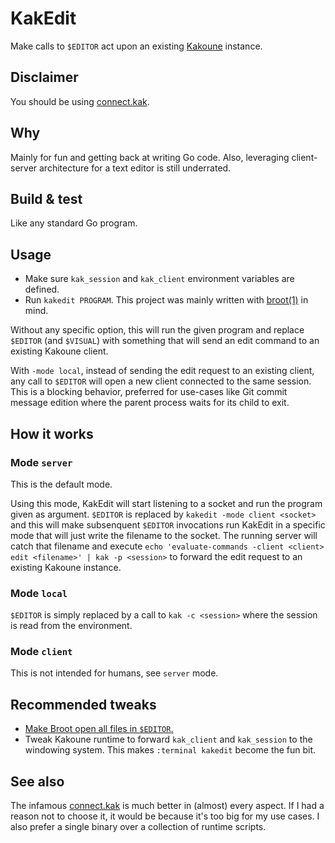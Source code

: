 # KakEdit

Make calls to `$EDITOR` act upon an existing [Kakoune](https://github.com/mawww/kakoune) instance.

## Disclaimer

You should be using [connect.kak](https://github.com/alexherbo2/connect.kak).

## Why

Mainly for fun and getting back at writing Go code.
Also, leveraging client-server architecture for a text editor is still underrated.

## Build & test

Like any standard Go program.

## Usage

- Make sure `kak_session` and `kak_client` environment variables are defined.
- Run `kakedit PROGRAM`. This project was mainly written with [broot(1)](https://github.com/Canop/broot) in mind.

Without any specific option, this will run the given program and replace
`$EDITOR` (and `$VISUAL`) with something that will send an edit command
to an existing Kakoune client.

With `-mode local`, instead of sending the edit request to an existing
client, any call to `$EDITOR` will open a new client connected to the
same session. This is a blocking behavior, preferred for use-cases like
Git commit message edition where the parent process waits for its child
to exit.

## How it works

### Mode `server`

This is the default mode.

Using this mode, KakEdit will start listening to a socket and run the
program given as argument. `$EDITOR` is replaced by `kakedit -mode client <socket>` and this will make subsenquent `$EDITOR` invocations
run KakEdit in a specific mode that will just write the filename to the
socket. The running server will catch that filename and execute `echo 'evaluate-commands -client <client> edit <filename>' | kak -p <session>`
to forward the edit request to an existing Kakoune instance.

### Mode `local`

`$EDITOR` is simply replaced by a call to `kak -c <session>` where the session is read from the environment.

### Mode `client`

This is not intended for humans, see `server` mode.

## Recommended tweaks

- [Make Broot open all files in `$EDITOR`.](https://dystroy.org/broot/tricks/#change-standard-file-opening)
- Tweak Kakoune runtime to forward `kak_client` and `kak_session` to the windowing system. This makes `:terminal kakedit` become the fun bit.

## See also

The infamous [connect.kak](https://github.com/alexherbo2/connect.kak) is much better in (almost) every aspect.
If I had a reason not to choose it, it would be because it's too big for my use cases.
I also prefer a single binary over a collection of runtime scripts.
